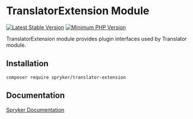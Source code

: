 # TranslatorExtension Module
[![Latest Stable Version](https://poser.pugx.org/spryker/translator-extension/v/stable.svg)](https://packagist.org/packages/spryker/translator-extension)
[![Minimum PHP Version](https://img.shields.io/badge/php-%3E%3D%207.4-8892BF.svg)](https://php.net/)

TranslatorExtension module provides plugin interfaces used by Translator module.

## Installation

```
composer require spryker/translator-extension
```

## Documentation

[Spryker Documentation](https://docs.spryker.com)
